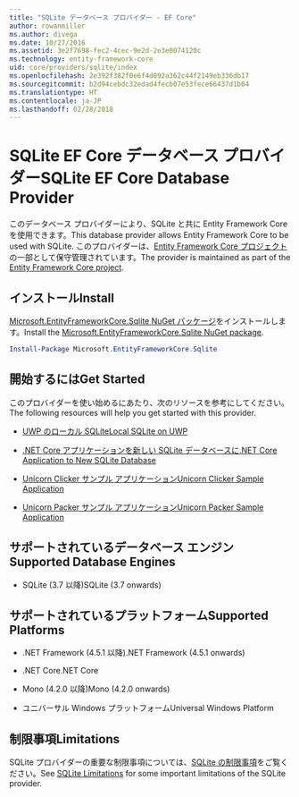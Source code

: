 ```yaml
---
title: "SQLite データベース プロバイダー - EF Core"
author: rowanmiller
ms.author: divega
ms.date: 10/27/2016
ms.assetid: 3e2f7698-fec2-4cec-9e2d-2e3e0074120c
ms.technology: entity-framework-core
uid: core/providers/sqlite/index
ms.openlocfilehash: 2e392f382f0e6f4d092a362c44f2149eb336db17
ms.sourcegitcommit: b2d94cebdc32edad4fecb07e53fece66437d1b04
ms.translationtype: HT
ms.contentlocale: ja-JP
ms.lasthandoff: 02/28/2018
---
```

# <a name="sqlite-ef-core-database-provider"></a><span data-ttu-id="a91ec-102">SQLite EF Core データベース プロバイダー</span><span class="sxs-lookup"><span data-stu-id="a91ec-102">SQLite EF Core Database Provider</span></span>

<span data-ttu-id="a91ec-103">このデータベース プロバイダーにより、SQLite と共に Entity Framework Core を使用できます。</span><span class="sxs-lookup"><span data-stu-id="a91ec-103">This database provider allows Entity Framework Core to be used with SQLite.</span></span> <span data-ttu-id="a91ec-104">このプロバイダーは、[Entity Framework Core プロジェクト](https://github.com/aspnet/EntityFrameworkCore)の一部として保守管理されています。</span><span class="sxs-lookup"><span data-stu-id="a91ec-104">The provider is maintained as part of the [Entity Framework Core project](https://github.com/aspnet/EntityFrameworkCore).</span></span>

## <a name="install"></a><span data-ttu-id="a91ec-105">インストール</span><span class="sxs-lookup"><span data-stu-id="a91ec-105">Install</span></span>

<span data-ttu-id="a91ec-106">[Microsoft.EntityFrameworkCore.Sqlite NuGet パッケージ](https://www.nuget.org/packages/Microsoft.EntityFrameworkCore.Sqlite/)をインストールします。</span><span class="sxs-lookup"><span data-stu-id="a91ec-106">Install the [Microsoft.EntityFrameworkCore.Sqlite NuGet package](https://www.nuget.org/packages/Microsoft.EntityFrameworkCore.Sqlite/).</span></span>

``` powershell
Install-Package Microsoft.EntityFrameworkCore.Sqlite
```

## <a name="get-started"></a><span data-ttu-id="a91ec-107">開始するには</span><span class="sxs-lookup"><span data-stu-id="a91ec-107">Get Started</span></span>

<span data-ttu-id="a91ec-108">このプロバイダーを使い始めるにあたり、次のリソースを参考にしてください。</span><span class="sxs-lookup"><span data-stu-id="a91ec-108">The following resources will help you get started with this provider.</span></span>
* [<span data-ttu-id="a91ec-109">UWP のローカル SQLite</span><span class="sxs-lookup"><span data-stu-id="a91ec-109">Local SQLite on UWP</span></span>](../../get-started/uwp/getting-started.md)

* [<span data-ttu-id="a91ec-110">.NET Core アプリケーションを新しい SQLite データベースに</span><span class="sxs-lookup"><span data-stu-id="a91ec-110">.NET Core Application to New SQLite Database</span></span>](../../get-started/netcore/new-db-sqlite.md)

* [<span data-ttu-id="a91ec-111">Unicorn Clicker サンプル アプリケーション</span><span class="sxs-lookup"><span data-stu-id="a91ec-111">Unicorn Clicker Sample Application</span></span>](https://github.com/rowanmiller/UnicornStore/tree/master/UnicornClicker/UWP)

* [<span data-ttu-id="a91ec-112">Unicorn Packer サンプル アプリケーション</span><span class="sxs-lookup"><span data-stu-id="a91ec-112">Unicorn Packer Sample Application</span></span>](https://github.com/rowanmiller/UnicornStore/tree/master/UnicornPacker)

## <a name="supported-database-engines"></a><span data-ttu-id="a91ec-113">サポートされているデータベース エンジン</span><span class="sxs-lookup"><span data-stu-id="a91ec-113">Supported Database Engines</span></span>

* <span data-ttu-id="a91ec-114">SQLite (3.7 以降)</span><span class="sxs-lookup"><span data-stu-id="a91ec-114">SQLite (3.7 onwards)</span></span>

## <a name="supported-platforms"></a><span data-ttu-id="a91ec-115">サポートされているプラットフォーム</span><span class="sxs-lookup"><span data-stu-id="a91ec-115">Supported Platforms</span></span>

* <span data-ttu-id="a91ec-116">.NET Framework (4.5.1 以降)</span><span class="sxs-lookup"><span data-stu-id="a91ec-116">.NET Framework (4.5.1 onwards)</span></span>

* <span data-ttu-id="a91ec-117">.NET Core</span><span class="sxs-lookup"><span data-stu-id="a91ec-117">.NET Core</span></span>

* <span data-ttu-id="a91ec-118">Mono (4.2.0 以降)</span><span class="sxs-lookup"><span data-stu-id="a91ec-118">Mono (4.2.0 onwards)</span></span>

* <span data-ttu-id="a91ec-119">ユニバーサル Windows プラットフォーム</span><span class="sxs-lookup"><span data-stu-id="a91ec-119">Universal Windows Platform</span></span>

## <a name="limitations"></a><span data-ttu-id="a91ec-120">制限事項</span><span class="sxs-lookup"><span data-stu-id="a91ec-120">Limitations</span></span>

<span data-ttu-id="a91ec-121">SQLite プロバイダーの重要な制限事項については、[SQLite の制限事項](limitations.md)をご覧ください。</span><span class="sxs-lookup"><span data-stu-id="a91ec-121">See [SQLite Limitations](limitations.md) for some important limitations of the SQLite provider.</span></span>
